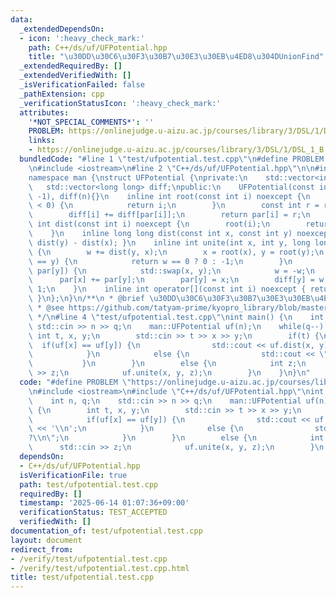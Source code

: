 ```yaml
---
data:
  _extendedDependsOn:
  - icon: ':heavy_check_mark:'
    path: C++/ds/uf/UFPotential.hpp
    title: "\u30DD\u30C6\u30F3\u30B7\u30E3\u30EB\u4ED8\u304DUnionFind"
  _extendedRequiredBy: []
  _extendedVerifiedWith: []
  _isVerificationFailed: false
  _pathExtension: cpp
  _verificationStatusIcon: ':heavy_check_mark:'
  attributes:
    '*NOT_SPECIAL_COMMENTS*': ''
    PROBLEM: https://onlinejudge.u-aizu.ac.jp/courses/library/3/DSL/1/DSL_1_B
    links:
    - https://onlinejudge.u-aizu.ac.jp/courses/library/3/DSL/1/DSL_1_B
  bundledCode: "#line 1 \"test/ufpotential.test.cpp\"\n#define PROBLEM \"https://onlinejudge.u-aizu.ac.jp/courses/library/3/DSL/1/DSL_1_B\"\
    \n#include <iostream>\n#line 2 \"C++/ds/uf/UFPotential.hpp\"\n\n#include <vector>\n\
    namespace man {\nstruct UFPotential {\nprivate:\n    std::vector<int> par;\n \
    \   std::vector<long long> diff;\npublic:\n    UFPotential(const int n): par(n,\
    \ -1), diff(n){}\n    inline int root(const int i) noexcept {\n        if(par[i]\
    \ < 0) {\n            return i;\n        }\n        const int r = root(par[i]);\n\
    \        diff[i] += diff[par[i]];\n        return par[i] = r;\n    }\n    inline\
    \ int dist(const int i) noexcept {\n        root(i);\n        return diff[i];\n\
    \    }\n    inline long long dist(const int x, const int y) noexcept { return\
    \ dist(y) - dist(x); }\n    inline int unite(int x, int y, long long w) noexcept\
    \ {\n        w += dist(y, x);\n        x = root(x), y = root(y);\n        if(x\
    \ == y) {\n            return w == 0 ? 0 : -1;\n        }\n        if(par[x] >\
    \ par[y]) {\n            std::swap(x, y);\n            w = -w;\n        }\n  \
    \      par[x] += par[y];\n        par[y] = x;\n        diff[y] = w;\n        return\
    \ 1;\n    }\n    inline int operator[](const int i) noexcept { return root(i);\
    \ }\n};\n}\n/**\n * @brief \u30DD\u30C6\u30F3\u30B7\u30E3\u30EB\u4ED8\u304DUnionFind\n\
    \ * @see https://github.com/tatyam-prime/kyopro_library/blob/master/UnionFind.cpp\n\
    \ */\n#line 4 \"test/ufpotential.test.cpp\"\nint main() {\n    int n, q;\n   \
    \ std::cin >> n >> q;\n    man::UFPotential uf(n);\n    while(q--) {\n       \
    \ int t, x, y;\n        std::cin >> t >> x >> y;\n        if(t) {\n          \
    \  if(uf[x] == uf[y]) {\n                std::cout << uf.dist(x, y) << '\\n';\n\
    \            }\n            else {\n                std::cout << \"?\\n\";\n \
    \           }\n        }\n        else {\n            int z;\n            std::cin\
    \ >> z;\n            uf.unite(x, y, z);\n        }\n    }\n}\n"
  code: "#define PROBLEM \"https://onlinejudge.u-aizu.ac.jp/courses/library/3/DSL/1/DSL_1_B\"\
    \n#include <iostream>\n#include \"C++/ds/uf/UFPotential.hpp\"\nint main() {\n\
    \    int n, q;\n    std::cin >> n >> q;\n    man::UFPotential uf(n);\n    while(q--)\
    \ {\n        int t, x, y;\n        std::cin >> t >> x >> y;\n        if(t) {\n\
    \            if(uf[x] == uf[y]) {\n                std::cout << uf.dist(x, y)\
    \ << '\\n';\n            }\n            else {\n                std::cout << \"\
    ?\\n\";\n            }\n        }\n        else {\n            int z;\n      \
    \      std::cin >> z;\n            uf.unite(x, y, z);\n        }\n    }\n}"
  dependsOn:
  - C++/ds/uf/UFPotential.hpp
  isVerificationFile: true
  path: test/ufpotential.test.cpp
  requiredBy: []
  timestamp: '2025-06-14 01:07:36+09:00'
  verificationStatus: TEST_ACCEPTED
  verifiedWith: []
documentation_of: test/ufpotential.test.cpp
layout: document
redirect_from:
- /verify/test/ufpotential.test.cpp
- /verify/test/ufpotential.test.cpp.html
title: test/ufpotential.test.cpp
---
```

